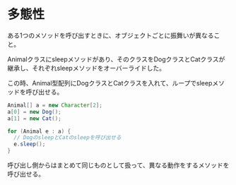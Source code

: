 # 多態性
ある1つのメソッドを呼び出すときに、オブジェクトごとに振舞いが異なること。

Animalクラスにsleepメソッドがあり、そのクラスをDogクラスとCatクラスが継承し、それぞれsleepメソッドをオーバーライドした。

この時、Animal型配列にDogクラスとCatクラスを入れて、ループでsleepメソッドを呼び出せる。
``` Java
Animal[] a = new Character[2];
a[0] = new Dog();
a[1] = new Cat();

for (Animal e : a) {
  // DogのsleepとCatのsleepを呼び出せる
  e.sleep();
}

```
呼び出し側からはまとめて同じものとして扱って、異なる動作をするメソッドを呼び出せる。


